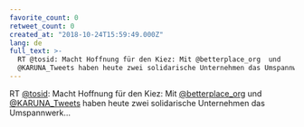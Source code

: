```yaml
---
favorite_count: 0
retweet_count: 0
created_at: "2018-10-24T15:59:49.000Z"
lang: de
full_text: >-
  RT @tosid: Macht Hoffnung für den Kiez: Mit @betterplace_org  und
  @KARUNA_Tweets haben heute zwei solidarische Unternehmen das Umspannwerk…
---
```


RT [@tosid](https://twitter.com/tosid): Macht Hoffnung für den Kiez: Mit
[@betterplace_org](https://twitter.com/betterplace_org) und
[@KARUNA_Tweets](https://twitter.com/KARUNA_Tweets) haben heute zwei
solidarische Unternehmen das Umspannwerk…

